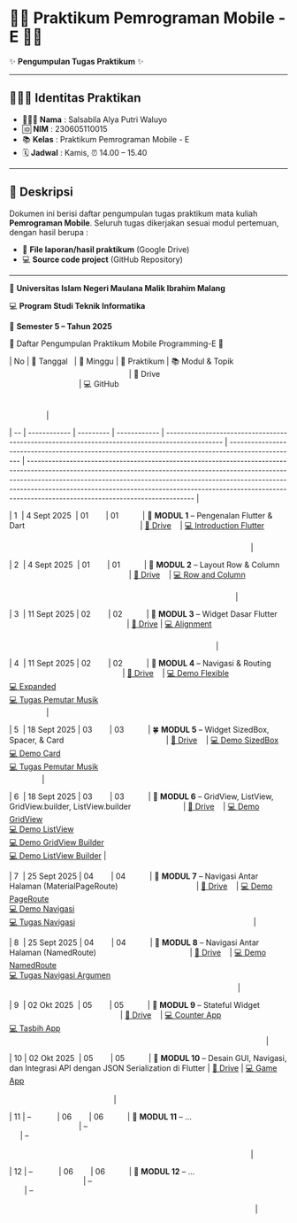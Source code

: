# 🧸🎀 Praktikum Pemrograman Mobile - E 🍰🍓

✨ **Pengumpulan Tugas Praktikum** ✨

---

## 👩🏻‍💻 Identitas Praktikan

* 👩🏻‍💻 **Nama** : Salsabila Alya Putri Waluyo
* 🆔 **NIM** : 230605110015
* 📚 **Kelas** : Praktikum Pemrograman Mobile - E
* 🗓️ **Jadwal** : Kamis, ⏰ 14.00 – 15.40

---

## 📖 Deskripsi

Dokumen ini berisi daftar pengumpulan tugas praktikum mata kuliah **Pemrograman Mobile**.
Seluruh tugas dikerjakan sesuai modul pertemuan, dengan hasil berupa :

* 📂 **File laporan/hasil praktikum** (Google Drive)
* 💻 **Source code project** (GitHub Repository)

---

🌸 **Universitas Islam Negeri Maulana Malik Ibrahim Malang**

💻 **Program Studi Teknik Informatika**

📅 **Semester 5 – Tahun 2025**


🌸 Daftar Pengumpulan Praktikum Mobile Programming-E 🌸

| No | 📅 Tanggal   | 📖 Minggu | 🔖 Praktikum | 📚 Modul & Topik                                                                               | 📂 Drive                                                                                          | 💻 GitHub                                                                                                                                                                                                                                                                                                                                                               |

| -- | ------------ | --------- | ------------ | ---------------------------------------------------------------------------------------------- | ------------------------------------------------------------------------------------------------- | ----------------------------------------------------------------------------------------------------------------------------------------------------------------------------------------------------------------------------------------------------------------------------------------------------------------------------------------------------------------------- |

| 1  | 4 Sept 2025  | 01        | 01           | 🌱 **MODUL 1** – Pengenalan Flutter & Dart                                                     | [📂 Drive](https://drive.google.com/file/d/1awuJkEVPECZQR3Obslwevs58WBeJDLZF/view?usp=sharing)    | [💻 Introduction Flutter](https://github.com/SalsabilaAlya26/mobile-programming-practicum-pertemuan-1-modul-1-)                                                                                                                                                                                                                                                         |

| 2  | 4 Sept 2025  | 01        | 01           | 🌸 **MODUL 2** – Layout Row & Column                                                           | [📂 Drive](https://drive.google.com/file/d/1B_EmaTQ-n8b961bV-kaM3ZucGRN5Bz3W/view?usp=sharing)    | [💻 Row and Column](https://github.com/SalsabilaAlya26/mobile-programming-practicum-pertemuan-1-modul-2.git)                                                                                                                                                                                                                                                            |

| 3  | 11 Sept 2025 | 02        | 02           | 🌼 **MODUL 3** – Widget Dasar Flutter                                                          | [📂 Drive](https://drive.google.com/file/d/1sNAgPhvgKRwecy9z8d53I_0gQ7jGEPMN/view?usp=drive_link) | [💻 Alignment](https://github.com/SalsabilaAlya26/mobile-programming-practicum-pertemuan-2-modul-1.git)                                                                                                                                                                                                                                                                 |

| 4  | 11 Sept 2025 | 02        | 02           | 🌷 **MODUL 4** – Navigasi & Routing                                                            | [📂 Drive](https://drive.google.com/file/d/1nvxgbSvFUk3QNZMSchW-m_drj28Y_oRC/view?usp=sharing)    | [💻 Demo Flexible](https://github.com/SalsabilaAlya26/demo_flexible.git)<br>[💻 Expanded](https://github.com/SalsabilaAlya26/expanded.git)<br>[💻 Tugas Pemutar Musik](https://github.com/SalsabilaAlya26/mobile-programming-practicum-pertemuan-2-modul-2.git)                                                                                                         |

| 5  | 18 Sept 2025 | 03        | 03           | 🍀 **MODUL 5** – Widget SizedBox, Spacer, & Card                                               | [📂 Drive](https://drive.google.com/file/d/1va4am4MdsnSbFexuCqVqiea9azBf9tXT/view?usp=sharing)    | [💻 Demo SizedBox](https://github.com/SalsabilaAlya26/demo.sizedbox.git)<br>[💻 Demo Card](https://github.com/SalsabilaAlya26/demo_card.git)<br>[💻 Tugas Pemutar Musik](https://github.com/SalsabilaAlya26/mobile-programming-practicum-pertemuan-3-modul-1.git)                                                                                                       |

| 6  | 18 Sept 2025 | 03        | 03           | 🌻 **MODUL 6** – GridView, ListView, GridView.builder, ListView.builder                        | [📂 Drive](https://drive.google.com/file/d/1o6txcDuknyopv8NkYoDLJrGX2BAiH3DM/view?usp=sharing)    | [💻 Demo GridView](https://github.com/SalsabilaAlya26/demo_gridview.git)<br>[💻 Demo ListView](https://github.com/SalsabilaAlya26/demo_listview.git)<br>[💻 Demo GridView Builder](https://github.com/SalsabilaAlya26/demo_gridview_builder.git)<br>[💻 Demo ListView Builder](https://github.com/SalsabilaAlya26/mobile-programming-practicum-pertemuan-3-modul-2.git) |

| 7  | 25 Sept 2025 | 04        | 04           | 🌹 **MODUL 7** – Navigasi Antar Halaman (MaterialPageRoute)                                    | [📂 Drive](https://drive.google.com/file/d/1fUfVPDAJFL0TxQfaA7tiVS88lEWvjZmg/view?usp=sharing)    | [💻 Demo PageRoute](https://github.com/SalsabilaAlya26/demo.navigasi.pageroute.git)<br>[💻 Demo Navigasi](https://github.com/SalsabilaAlya26/demo_navigasi_tugas2.git)<br>[💻 Tugas Navigasi](https://github.com/SalsabilaAlya26/mobile-programming-practicum-pertemuan-4-modul-1.git)                                                                                  |

| 8  | 25 Sept 2025 | 04        | 04           | 💮 **MODUL 8** – Navigasi Antar Halaman (NamedRoute)                                           | [📂 Drive](https://drive.google.com/file/d/1qAvx7y4fMUTT9QPArb3QUxyoNrcfwIBB/view?usp=sharing)    | [💻 Demo NamedRoute](https://github.com/SalsabilaAlya26/demo.navigasi.namedroute.git)<br>[💻 Tugas Navigasi Argumen](https://github.com/SalsabilaAlya26/navigasi.argumen.git)                                                                                                                                                                                           |

| 9  | 02 Okt 2025  | 05        | 05           | 🪻 **MODUL 9** – Stateful Widget                                                               | [📂 Drive](https://drive.google.com/file/d/1oob8UHf3IZEbYTFqB5hIL6Y3meA4-EF8/view?usp=sharing)    | [💻 Counter App](https://github.com/SalsabilaAlya26/counter_app.git)<br>[💻 Tasbih App](https://github.com/SalsabilaAlya26/tasbih_app.git)                                                                                                                                                                                                                              |

| 10 | 02 Okt 2025  | 05        | 05           | 🌼 **MODUL 10** – Desain GUI, Navigasi, dan Integrasi API dengan JSON Serialization di Flutter | [📂 Drive](https://drive.google.com/file/d/114t2fx_pesq4DS1YDl3G7s_AQM3DVfqc/view?usp=drive_link) | [💻 Game App](https://github.com/SalsabilaAlya26/game_app.git)                                                                                                                                                                                                                                                                                                          |

| 11 | –            | 06        | 06           | 🌸 **MODUL 11** – …                                                                            | –                                                                                                 | –                                                                                                                                                                                                                                                                                                                                                                       |

| 12 | –            | 06        | 06           | 🌹 **MODUL 12** – …                                                                            | –                                                                                                 | –                                                                                                                                                                                                                                                                                                                                                                       |






